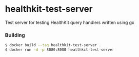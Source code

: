 # healthkit-test-server
Test server for testing HealthKit query handlers written using go

### Building

```bash
$ docker build --tag healthkit-test-server .
$ docker run -d -p 8080:8080 healthkit-test-server
```